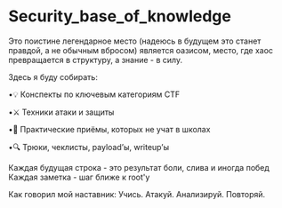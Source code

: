 # Security_base_of_knowledge
Это поистине легендарное место (надеюсь в будущем это станет правдой, а не обычным вбросом) является оазисом, место, где хаос превращается в структуру, а знание - в силу.

Здесь я буду собирать:

•💡 Конспекты по ключевым категориям CTF

•⚔️ Техники атаки и защиты

•🧠 Практические приёмы, которых не учат в школах

•🔍 Трюки, чеклисты, payload’ы, writeup’ы

Каждая будущая строка - это результат боли, слива и иногда побед
Каждая заметка - шаг ближе к root'у

Как говорил мой наставник: 
Учись. Атакуй. Анализируй. Повторяй.


